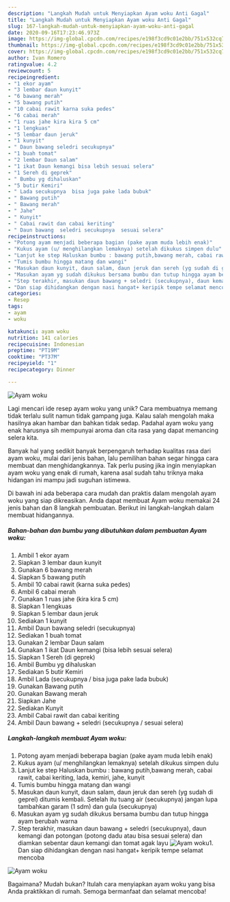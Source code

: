 ```yaml
---
description: "Langkah Mudah untuk Menyiapkan Ayam woku Anti Gagal"
title: "Langkah Mudah untuk Menyiapkan Ayam woku Anti Gagal"
slug: 167-langkah-mudah-untuk-menyiapkan-ayam-woku-anti-gagal
date: 2020-09-16T17:23:46.973Z
image: https://img-global.cpcdn.com/recipes/e198f3cd9c01e2bb/751x532cq70/ayam-woku-foto-resep-utama.jpg
thumbnail: https://img-global.cpcdn.com/recipes/e198f3cd9c01e2bb/751x532cq70/ayam-woku-foto-resep-utama.jpg
cover: https://img-global.cpcdn.com/recipes/e198f3cd9c01e2bb/751x532cq70/ayam-woku-foto-resep-utama.jpg
author: Ivan Romero
ratingvalue: 4.2
reviewcount: 5
recipeingredient:
- "1 ekor ayam"
- "3 lembar daun kunyit"
- "6 bawang merah"
- "5 bawang putih"
- "10 cabai rawit karna suka pedes"
- "6 cabai merah"
- "1 ruas jahe kira kira 5 cm"
- "1 lengkuas"
- "5 lembar daun jeruk"
- "1 kunyit"
- " Daun bawang seledri secukupnya"
- "1 buah tomat"
- "2 lembar Daun salam"
- "1 ikat Daun kemangi bisa lebih sesuai selera"
- "1 Sereh di geprek"
- " Bumbu yg dihaluskan"
- "5 butir Kemiri"
- " Lada secukupnya  bisa juga pake lada bubuk"
- " Bawang putih"
- " Bawang merah"
- " Jahe"
- " Kunyit"
- " Cabai rawit dan cabai keriting"
- " Daun bawang  seledri secukupnya  sesuai selera"
recipeinstructions:
- "Potong ayam menjadi beberapa bagian (pake ayam muda lebih enak)"
- "Kukus ayam (u/ menghilangkan lemaknya) setelah dikukus simpen dulu"
- "Lanjut ke step Haluskan bumbu : bawang putih,bawang merah, cabai rawit, cabai keriting, lada, kemiri, jahe, kunyit"
- "Tumis bumbu hingga matang dan wangi"
- "Masukan daun kunyit, daun salam, daun jeruk dan sereh (yg sudah di geprel) ditumis kembali. Setelah itu tuang air (secukupnya) jangan lupa tambahkan garam (1 sdm) dan gula (secukupnya)"
- "Masukan ayam yg sudah dikukus bersama bumbu dan tutup hingga ayam berubah warna"
- "Step terakhir, masukan daun bawang + seledri (secukupnya), daun kemangi dan potongan (potong dadu atau bisa sesuai selera) dan diamkan sebentar daun kemangi dan tomat agak layu"
- "Dan siap dihidangkan dengan nasi hangat+ keripik tempe selamat mencoba"
categories:
- Resep
tags:
- ayam
- woku

katakunci: ayam woku 
nutrition: 141 calories
recipecuisine: Indonesian
preptime: "PT19M"
cooktime: "PT37M"
recipeyield: "1"
recipecategory: Dinner

---
```



![Ayam woku](https://img-global.cpcdn.com/recipes/e198f3cd9c01e2bb/751x532cq70/ayam-woku-foto-resep-utama.jpg)

Lagi mencari ide resep ayam woku yang unik? Cara membuatnya memang tidak terlalu sulit namun tidak gampang juga. Kalau salah mengolah maka hasilnya akan hambar dan bahkan tidak sedap. Padahal ayam woku yang enak harusnya sih mempunyai aroma dan cita rasa yang dapat memancing selera kita.



Banyak hal yang sedikit banyak berpengaruh terhadap kualitas rasa dari ayam woku, mulai dari jenis bahan, lalu pemilihan bahan segar hingga cara membuat dan menghidangkannya. Tak perlu pusing jika ingin menyiapkan ayam woku yang enak di rumah, karena asal sudah tahu triknya maka hidangan ini mampu jadi suguhan istimewa.


Di bawah ini ada beberapa cara mudah dan praktis dalam mengolah ayam woku yang siap dikreasikan. Anda dapat membuat Ayam woku memakai 24 jenis bahan dan 8 langkah pembuatan. Berikut ini langkah-langkah dalam membuat hidangannya.

<!--inarticleads1-->

##### Bahan-bahan dan bumbu yang dibutuhkan dalam pembuatan Ayam woku:

1. Ambil 1 ekor ayam
1. Siapkan 3 lembar daun kunyit
1. Gunakan 6 bawang merah
1. Siapkan 5 bawang putih
1. Ambil 10 cabai rawit (karna suka pedes)
1. Ambil 6 cabai merah
1. Gunakan 1 ruas jahe (kira kira 5 cm)
1. Siapkan 1 lengkuas
1. Siapkan 5 lembar daun jeruk
1. Sediakan 1 kunyit
1. Ambil  Daun bawang seledri (secukupnya)
1. Sediakan 1 buah tomat
1. Gunakan 2 lembar Daun salam
1. Gunakan 1 ikat Daun kemangi (bisa lebih sesuai selera)
1. Siapkan 1 Sereh (di geprek)
1. Ambil  Bumbu yg dihaluskan
1. Sediakan 5 butir Kemiri
1. Ambil  Lada (secukupnya / bisa juga pake lada bubuk)
1. Gunakan  Bawang putih
1. Gunakan  Bawang merah
1. Siapkan  Jahe
1. Sediakan  Kunyit
1. Ambil  Cabai rawit dan cabai keriting
1. Ambil  Daun bawang + seledri (secukupnya / sesuai selera)




<!--inarticleads2-->

##### Langkah-langkah membuat Ayam woku:

1. Potong ayam menjadi beberapa bagian (pake ayam muda lebih enak)
1. Kukus ayam (u/ menghilangkan lemaknya) setelah dikukus simpen dulu
1. Lanjut ke step Haluskan bumbu : bawang putih,bawang merah, cabai rawit, cabai keriting, lada, kemiri, jahe, kunyit
1. Tumis bumbu hingga matang dan wangi
1. Masukan daun kunyit, daun salam, daun jeruk dan sereh (yg sudah di geprel) ditumis kembali. Setelah itu tuang air (secukupnya) jangan lupa tambahkan garam (1 sdm) dan gula (secukupnya)
1. Masukan ayam yg sudah dikukus bersama bumbu dan tutup hingga ayam berubah warna
1. Step terakhir, masukan daun bawang + seledri (secukupnya), daun kemangi dan potongan (potong dadu atau bisa sesuai selera) dan diamkan sebentar daun kemangi dan tomat agak layu
<img src="//assets-global.cpcdn.com/assets/icons/button_play-2c75c40dde080a61004c1f40b05d8f140eaff45d7e9e6481dc71c63d2e7c4909.png" alt="Ayam woku">1. Dan siap dihidangkan dengan nasi hangat+ keripik tempe selamat mencoba
<img src="//assets-global.cpcdn.com/assets/icons/button_play-2c75c40dde080a61004c1f40b05d8f140eaff45d7e9e6481dc71c63d2e7c4909.png" alt="Ayam woku">



Bagaimana? Mudah bukan? Itulah cara menyiapkan ayam woku yang bisa Anda praktikkan di rumah. Semoga bermanfaat dan selamat mencoba!

